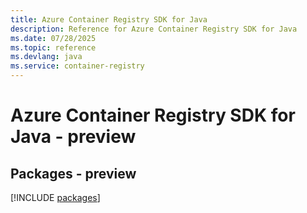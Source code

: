 ```yaml
---
title: Azure Container Registry SDK for Java
description: Reference for Azure Container Registry SDK for Java
ms.date: 07/28/2025
ms.topic: reference
ms.devlang: java
ms.service: container-registry
---
```

# Azure Container Registry SDK for Java - preview
## Packages - preview
[!INCLUDE [packages](container-registry-index.md)]